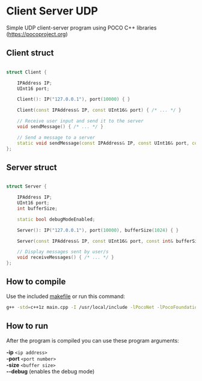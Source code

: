 # Client Server UDP

Simple UDP client-server program using POCO C++ libraries (https://pocoproject.org)


Client struct
-----
```c++

struct Client {

	IPAddress IP;
	UInt16 port;

	Client(): IP("127.0.0.1"), port(10000) { }

	Client(const IPAddress& IP, const UInt16& port) { /* ... */ }

	// Receive user input and send it to the server
	void sendMessage() { /* ... */ }

	// Send a message to a server
	static void sendMessage(const IPAddress& IP, const UInt16& port, const string& message) { /* ... */}
};

```

Server struct
-----
```c++

struct Server {

	IPAddress IP;
	UInt16 port;
	int bufferSize;

	static bool debugModeEnabled;

	Server(): IP("127.0.0.1"), port(10000), bufferSize(1024) { }

	Server(const IPAddress& IP, const UInt16& port, const int& bufferSize) { /* ... */ }

	// Display messages sent by user/s
	void receiveMessages() { /* ... */ }
};

```

How to compile
-----

Use the included [makefile](https://github.com/illescasDaniel/ClientServer/blob/master/ClientServer/makefile) or run this command:
```bash
g++ -std=c++1z main.cpp -I /usr/local/include -lPocoNet -lPocoFoundation -L /usr/local/lib
```

How to run
----
After the program is compiled you can use these program arguments:

**-ip** `<ip address>`  
**-port** `<port number>`  
**-size** `<buffer size>`  
**--debug** (enables the debug mode)
